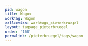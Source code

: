 ```yaml
---
pid: wagon
title: Wagon
worktag: Wagon
collection: worktags_pieterbruegel
layout: tagpage_pieterbruegel
order: '168'
permalink: /pieterbruegel/tags/wagon
---
```

